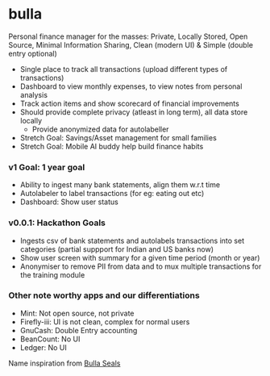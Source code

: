 # bulla
Personal finance manager for the masses: Private, Locally Stored, Open Source, Minimal Information Sharing, Clean (modern UI) & Simple (double entry optional)
- Single place to track all transactions (upload different types of transactions)
- Dashboard to view monthly expenses, to view notes from personal analysis
- Track action items and show scorecard of financial improvements
- Should provide complete privacy (atleast in long term), all data store locally
  - Provide anonymized data for autolabeller
- Stretch Goal: Savings/Asset management for small families
- Stretch Goal: Mobile AI buddy help build finance habits

### v1 Goal: 1 year goal
 - Ability to ingest many bank statements, align them w.r.t time
 - Autolabeler to label transactions (for eg: eating out etc)
 - Dashboard: Show user status

### v0.0.1: Hackathon Goals
- Ingests csv of bank statements and autolabels transactions into set categories (partial suppport for Indian and US banks now)
- Show user screen with summary for a given time period (month or year)
- Anonymiser to remove PII from data and to mux multiple transactions for the training module


### Other note worthy apps and our differentiations
- Mint: Not open source, not private
- Firefly-iii: UI is not clean, complex for normal users
- GnuCash: Double Entry accounting
- BeanCount: No UI
- Ledger: No UI

Name inspiration from [Bulla Seals](https://en.wikipedia.org/wiki/Bulla_(seal))


